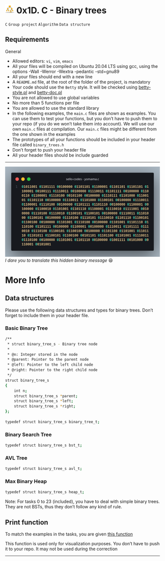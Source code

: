 # <img src="/images/binary.png" width=30> 0x1D. C - Binary trees
`C` `Group project` `Algorithm` `Data structure`

## Requirements
General
- Allowed editors: `vi`, `vim`, `emacs`
- All your files will be compiled on Ubuntu 20.04 LTS using gcc, using the options -Wall -Werror -Wextra -pedantic -std=gnu89
- All your files should end with a new line
- A `README.md` file, at the root of the folder of the project, is mandatory
- Your code should use the `Betty` style. It will be checked using [betty-style.pl](https://github.com/holbertonschool/Betty/blob/master/betty-style.pl) and [betty-doc.pl](https://github.com/holbertonschool/Betty/blob/master/betty-doc.pl)
- You are not allowed to use global variables
- No more than 5 functions per file
- You are allowed to use the standard library
- In the following examples, the `main.c` files are shown as examples. You can use them to test your functions, but you don’t have to push them to your repo (if you do we won’t take them into account). We will use our own `main.c` files at compilation. Our `main.c` files might be different from the one shown in the examples
- The prototypes of all your functions should be included in your header file called `binary_trees.h`
- Don’t forget to push your header file
- All your header files should be include guarded
<hr>

![img](/images/yomama.png)
*I dare you to translate this hidden binary message* :laughing:

# More Info
## Data structures
Please use the following data structures and types for binary trees. Don’t forget to include them in your header file.

### Basic Binary Tree
```bash
/**
 * struct binary_tree_s - Binary tree node
 *
 * @n: Integer stored in the node
 * @parent: Pointer to the parent node
 * @left: Pointer to the left child node
 * @right: Pointer to the right child node
 */
struct binary_tree_s
{
    int n;
    struct binary_tree_s *parent;
    struct binary_tree_s *left;
    struct binary_tree_s *right;
};

typedef struct binary_tree_s binary_tree_t;
```
### Binary Search Tree
```bash
typedef struct binary_tree_s bst_t;
```
### AVL Tree
```bash
typedef struct binary_tree_s avl_t;
```
### Max Binary Heap
```bash
typedef struct binary_tree_s heap_t;
```
Note: For tasks 0 to 23 (included), you have to deal with simple binary trees. They are not BSTs, thus they don’t follow any kind of rule.

## Print function
To match the examples in the tasks, you are given [this function](https://github.com/holbertonschool/0x1C.c)

This function is used only for visualization purposes. You don’t have to push it to your repo. It may not be used during the correction
<hr>